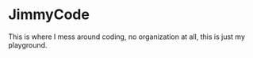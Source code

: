 # JimmyCode
This is where I mess around coding, no organization at all, this is just my playground.
